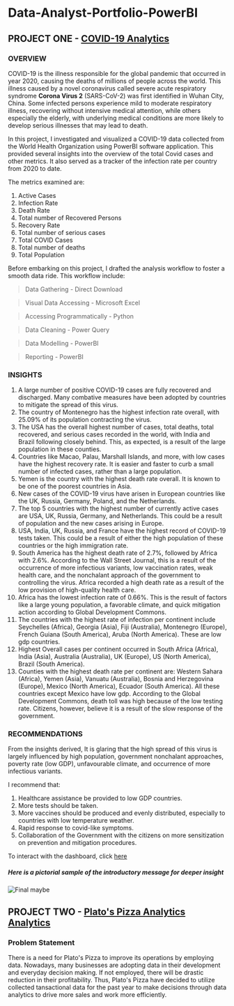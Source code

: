 # Data-Analyst-Portfolio-PowerBI

## PROJECT ONE - [COVID-19 Analytics](https://github.com/ramanprecious/Data-Analyst-Portfolio-PowerBI/tree/main/Covid19%20Analytics)

### OVERVIEW

COVID-19 is the illness responsible for the global pandemic that occurred in year 2020, causing the deaths of millions of people across the world. This illness caused by a novel coronavirus called severe acute respiratory syndrome **Corona Virus 2** (SARS-CoV-2) was first identified in Wuhan City, China.
Some infected persons experience mild to moderate respiratory illness, recovering without intensive medical attention, while others especially the elderly, with underlying medical conditions are more likely to develop serious illnesses that may lead to death.

In this project, I investigated and visualized a COVID-19 data collected from the World Health Organization using PowerBI software application. This provided several insights into the overview of the total Covid cases and other metrics. It also served as a tracker of the infection rate per country from 2020 to date.

The metrics examined are:
1. Active Cases
2. Infection Rate
3. Death Rate
4. Total number of Recovered Persons
5. Recovery Rate
6. Total number of serious cases
7. Total COVID Cases
8. Total number of deaths
9. Total Population
    
Before embarking on this project, I drafted the analysis workflow to foster a smooth data ride. This workflow include:
> Data Gathering - Direct Download

> Visual Data Accessing - Microsoft Excel

> Accessing Programmatically - Python

> Data Cleaning - Power Query

> Data Modelling - PowerBI

> Reporting - PowerBI


### INSIGHTS
1. A large number of positive COVID-19 cases are fully recovered and discharged. Many combative measures have been adopted by countries to mitigate the spread of this virus.
2. The country of Montenegro has the highest infection rate overall, with 25.09% of its population contracting the virus.
3. The USA has the overall highest number of cases, total deaths, total recovered, and serious cases recorded in the world, with India and Brazil following closely behind. This, as expected, is a result of the large population in these counties.
4. Countries like Macao, Palau, Marshall Islands, and more, with low cases have the highest recovery rate. It is easier and faster to curb a small number of infected cases, rather than a large population.
5. Yemen is the country with the highest death rate overall. It is known to be one of the poorest countries in Asia.
6. New cases of the COVID-19 virus have arisen in European countries like the UK, Russia, Germany, Poland, and the Netherlands.
7. The top 5 countries with the highest number of currently active cases are USA, UK, Russia, Germany, and Netherlands. This could be a result of population and the new cases arising in Europe. 
8. USA, India, UK, Russia, and France have the highest record of COVID-19 tests taken. This could be a result of either the high population of these countries or the high immigration rate.
9. South America has the highest death rate of 2.7%, followed by Africa with 2.6%. According to the Wall Street Journal, this is a result of the occurrence of more infectious variants, low vaccination rates, weak health care, and the nonchalant approach of the government to controlling the virus. Africa recorded a high death rate as a result of the low provision of high-quality health care.
10. Africa has the lowest infection rate of 0.66%. This is the result of factors like a large young population, a favorable climate, and quick mitigation action according to Global Development Commons.
11. The countries with the highest rate of infection per continent include Seychelles (Africa), Georgia (Asia), Fiji (Australia), Montenegro (Europe), French Guiana (South America), Aruba (North America). These are low gdp countries. 
12. Highest Overall cases per continent occurred in South Africa (Africa), India (Asia), Australia (Australia), UK (Europe), US (North America), Brazil (South America).
13. Counties with the highest death rate per continent are: Western Sahara (Africa), Yemen (Asia), Vanuatu (Australia), Bosnia and Herzegovina (Europe), Mexico (North America), Ecuador (South America). All these countries except Mexico have low gdp. According to the Global Development Commons, death toll was high because of the low testing rate. Citizens, however, believe it is a result of the slow response of the government.

### RECOMMENDATIONS
From the insights derived, It is glaring that the high spread of this virus is largely influenced by high population, government nonchalant approaches, poverty rate (low GDP), unfavourable climate, and occurrence of more infectious variants.

I recommend that:

1. Healthcare assistance be provided to low GDP countries.
2. More tests should be taken.
3. More vaccines should be produced and evenly distributed, especially to countries with low temperature weather.
4. Rapid response to covid-like symptoms.
5. Collaboration of the Government with the citizens on more sensitization on prevention and mitigation procedures.

To interact with the dashboard, click [here](https://app.powerbi.com/Redirect?action=openreport&context=Annotate&ctid=5cdc9569-8b31-4965-91d9-55ca22160890&pbi_source=mobile_android&groupObjectId=13df9013-2c69-41fd-9b2d-3ff3710e77a7&appId=&reportObjectId=d99c9b48-83e1-46ec-a4f9-a220099dabe6&reportPage=ReportSection9387ebb946c165690029&bookmarkGuid=94a4ac74-bb61-4623-9d98-0554a9280600)

##### Here is a pictorial sample of the introductory message for deeper insight
![Final maybe](https://github.com/ramanprecious/Data-Analyst-Portfolio-PowerBI/assets/62135469/7a0ee41c-8584-46af-885b-336cf3d9945c)

## PROJECT TWO - [Plato's Pizza Analytics Analytics](https://github.com/ramanprecious/Data-Analyst-Portfolio-PowerBI/tree/main/Covid19%20Analytics)

### Problem Statement
There is a need for Plato's Pizza to improve its operations by employing data. Nowadays, many businesses are adopting data in their development and everyday decision making. If not employed, there will be drastic reduction in their profitability. Thus, Plato's Pizza have decided to utilize collected tansactional data for the past year to make decisions through data analytics to drive more sales and work more efficiently.

